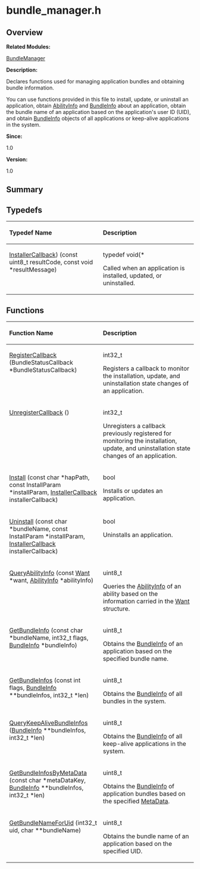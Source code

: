 # bundle\_manager.h<a name="ZH-CN_TOPIC_0000001055358070"></a>

## **Overview**<a name="section979879720093524"></a>

**Related Modules:**

[BundleManager](BundleManager.md)

**Description:**

Declares functions used for managing application bundles and obtaining bundle information. 

You can use functions provided in this file to install, update, or uninstall an application, obtain  [AbilityInfo](AbilityInfo.md)  and  [BundleInfo](BundleInfo.md)  about an application, obtain the bundle name of an application based on the application's user ID \(UID\), and obtain  [BundleInfo](BundleInfo.md)  objects of all applications or keep-alive applications in the system.

**Since:**

1.0

**Version:**

1.0

## **Summary**<a name="section957582331093524"></a>

## Typedefs<a name="typedef-members"></a>

<a name="table2121713546093524"></a>
<table><thead align="left"><tr id="row1578854507093524"><th class="cellrowborder" valign="top" width="50%" id="mcps1.1.3.1.1"><p id="p1119954181093524"><a name="p1119954181093524"></a><a name="p1119954181093524"></a>Typedef Name</p>
</th>
<th class="cellrowborder" valign="top" width="50%" id="mcps1.1.3.1.2"><p id="p1395542995093524"><a name="p1395542995093524"></a><a name="p1395542995093524"></a>Description</p>
</th>
</tr>
</thead>
<tbody><tr id="row1989341526093524"><td class="cellrowborder" valign="top" width="50%" headers="mcps1.1.3.1.1 "><p id="p715104919093524"><a name="p715104919093524"></a><a name="p715104919093524"></a><a href="BundleManager.md#ga00f021e76d728d2d44e1a28887ccc3af">InstallerCallback</a>) (const uint8_t resultCode, const void *resultMessage)</p>
</td>
<td class="cellrowborder" valign="top" width="50%" headers="mcps1.1.3.1.2 "><p id="p201537064093524"><a name="p201537064093524"></a><a name="p201537064093524"></a>typedef void(*&nbsp;</p>
<p id="p398651634093524"><a name="p398651634093524"></a><a name="p398651634093524"></a>Called when an application is installed, updated, or uninstalled. </p>
</td>
</tr>
</tbody>
</table>

## Functions<a name="func-members"></a>

<a name="table1286707292093524"></a>
<table><thead align="left"><tr id="row104506316093524"><th class="cellrowborder" valign="top" width="50%" id="mcps1.1.3.1.1"><p id="p1252524407093524"><a name="p1252524407093524"></a><a name="p1252524407093524"></a>Function Name</p>
</th>
<th class="cellrowborder" valign="top" width="50%" id="mcps1.1.3.1.2"><p id="p1314004158093524"><a name="p1314004158093524"></a><a name="p1314004158093524"></a>Description</p>
</th>
</tr>
</thead>
<tbody><tr id="row684537882093524"><td class="cellrowborder" valign="top" width="50%" headers="mcps1.1.3.1.1 "><p id="p1782456800093524"><a name="p1782456800093524"></a><a name="p1782456800093524"></a><a href="BundleManager.md#ga5c49620ca8b752cd6f43fabc5d5c7416">RegisterCallback</a> (BundleStatusCallback *BundleStatusCallback)</p>
</td>
<td class="cellrowborder" valign="top" width="50%" headers="mcps1.1.3.1.2 "><p id="p1672981302093524"><a name="p1672981302093524"></a><a name="p1672981302093524"></a>int32_t&nbsp;</p>
<p id="p703890370093524"><a name="p703890370093524"></a><a name="p703890370093524"></a>Registers a callback to monitor the installation, update, and uninstallation state changes of an application. </p>
</td>
</tr>
<tr id="row1918818587093524"><td class="cellrowborder" valign="top" width="50%" headers="mcps1.1.3.1.1 "><p id="p28868020093524"><a name="p28868020093524"></a><a name="p28868020093524"></a><a href="BundleManager.md#ga095eee592eff6ce71a2a67a1a0e3e344">UnregisterCallback</a> ()</p>
</td>
<td class="cellrowborder" valign="top" width="50%" headers="mcps1.1.3.1.2 "><p id="p51573455093524"><a name="p51573455093524"></a><a name="p51573455093524"></a>int32_t&nbsp;</p>
<p id="p1932701562093524"><a name="p1932701562093524"></a><a name="p1932701562093524"></a>Unregisters a callback previously registered for monitoring the installation, update, and uninstallation state changes of an application. </p>
</td>
</tr>
<tr id="row338895256093524"><td class="cellrowborder" valign="top" width="50%" headers="mcps1.1.3.1.1 "><p id="p577833894093524"><a name="p577833894093524"></a><a name="p577833894093524"></a><a href="BundleManager.md#gaf1f1521a64cc98f076b0082df6c0abdd">Install</a> (const char *hapPath, const InstallParam *installParam, <a href="BundleManager.md#ga00f021e76d728d2d44e1a28887ccc3af">InstallerCallback</a> installerCallback)</p>
</td>
<td class="cellrowborder" valign="top" width="50%" headers="mcps1.1.3.1.2 "><p id="p679552401093524"><a name="p679552401093524"></a><a name="p679552401093524"></a>bool&nbsp;</p>
<p id="p1200763507093524"><a name="p1200763507093524"></a><a name="p1200763507093524"></a>Installs or updates an application. </p>
</td>
</tr>
<tr id="row322610870093524"><td class="cellrowborder" valign="top" width="50%" headers="mcps1.1.3.1.1 "><p id="p708888161093524"><a name="p708888161093524"></a><a name="p708888161093524"></a><a href="BundleManager.md#gaa117e44378315a61b4e71fd252b2e496">Uninstall</a> (const char *bundleName, const InstallParam *installParam, <a href="BundleManager.md#ga00f021e76d728d2d44e1a28887ccc3af">InstallerCallback</a> installerCallback)</p>
</td>
<td class="cellrowborder" valign="top" width="50%" headers="mcps1.1.3.1.2 "><p id="p1598571794093524"><a name="p1598571794093524"></a><a name="p1598571794093524"></a>bool&nbsp;</p>
<p id="p139496451093524"><a name="p139496451093524"></a><a name="p139496451093524"></a>Uninstalls an application. </p>
</td>
</tr>
<tr id="row455369973093524"><td class="cellrowborder" valign="top" width="50%" headers="mcps1.1.3.1.1 "><p id="p2035346100093524"><a name="p2035346100093524"></a><a name="p2035346100093524"></a><a href="BundleManager.md#ga4360375d15224d89632f59ee110b74c9">QueryAbilityInfo</a> (const <a href="Want.md">Want</a> *want, <a href="AbilityInfo.md">AbilityInfo</a> *abilityInfo)</p>
</td>
<td class="cellrowborder" valign="top" width="50%" headers="mcps1.1.3.1.2 "><p id="p940481416093524"><a name="p940481416093524"></a><a name="p940481416093524"></a>uint8_t&nbsp;</p>
<p id="p1297071093093524"><a name="p1297071093093524"></a><a name="p1297071093093524"></a>Queries the <a href="AbilityInfo.md">AbilityInfo</a> of an ability based on the information carried in the <a href="Want.md">Want</a> structure. </p>
</td>
</tr>
<tr id="row589755105093524"><td class="cellrowborder" valign="top" width="50%" headers="mcps1.1.3.1.1 "><p id="p194060647093524"><a name="p194060647093524"></a><a name="p194060647093524"></a><a href="BundleManager.md#ga5e81134e037911654e34cc8a7ba01a2f">GetBundleInfo</a> (const char *bundleName, int32_t flags, <a href="BundleInfo.md">BundleInfo</a> *bundleInfo)</p>
</td>
<td class="cellrowborder" valign="top" width="50%" headers="mcps1.1.3.1.2 "><p id="p1060241240093524"><a name="p1060241240093524"></a><a name="p1060241240093524"></a>uint8_t&nbsp;</p>
<p id="p1976563097093524"><a name="p1976563097093524"></a><a name="p1976563097093524"></a>Obtains the <a href="BundleInfo.md">BundleInfo</a> of an application based on the specified bundle name. </p>
</td>
</tr>
<tr id="row2111378669093524"><td class="cellrowborder" valign="top" width="50%" headers="mcps1.1.3.1.1 "><p id="p1437306654093524"><a name="p1437306654093524"></a><a name="p1437306654093524"></a><a href="BundleManager.md#ga2469dafbc61ba8e98b69041c13044cad">GetBundleInfos</a> (const int flags, <a href="BundleInfo.md">BundleInfo</a> **bundleInfos, int32_t *len)</p>
</td>
<td class="cellrowborder" valign="top" width="50%" headers="mcps1.1.3.1.2 "><p id="p938588569093524"><a name="p938588569093524"></a><a name="p938588569093524"></a>uint8_t&nbsp;</p>
<p id="p174585517093524"><a name="p174585517093524"></a><a name="p174585517093524"></a>Obtains the <a href="BundleInfo.md">BundleInfo</a> of all bundles in the system. </p>
</td>
</tr>
<tr id="row24683789093524"><td class="cellrowborder" valign="top" width="50%" headers="mcps1.1.3.1.1 "><p id="p2087923994093524"><a name="p2087923994093524"></a><a name="p2087923994093524"></a><a href="BundleManager.md#ga0c1cb00194993ecba7337fdf0a203314">QueryKeepAliveBundleInfos</a> (<a href="BundleInfo.md">BundleInfo</a> **bundleInfos, int32_t *len)</p>
</td>
<td class="cellrowborder" valign="top" width="50%" headers="mcps1.1.3.1.2 "><p id="p1576599104093524"><a name="p1576599104093524"></a><a name="p1576599104093524"></a>uint8_t&nbsp;</p>
<p id="p2096697820093524"><a name="p2096697820093524"></a><a name="p2096697820093524"></a>Obtains the <a href="BundleInfo.md">BundleInfo</a> of all keep-alive applications in the system. </p>
</td>
</tr>
<tr id="row1578630687093524"><td class="cellrowborder" valign="top" width="50%" headers="mcps1.1.3.1.1 "><p id="p1791884562093524"><a name="p1791884562093524"></a><a name="p1791884562093524"></a><a href="BundleManager.md#ga711965038390aef4fa0a6b6a98f6998b">GetBundleInfosByMetaData</a> (const char *metaDataKey, <a href="BundleInfo.md">BundleInfo</a> **bundleInfos, int32_t *len)</p>
</td>
<td class="cellrowborder" valign="top" width="50%" headers="mcps1.1.3.1.2 "><p id="p26245787093524"><a name="p26245787093524"></a><a name="p26245787093524"></a>uint8_t&nbsp;</p>
<p id="p1084706552093524"><a name="p1084706552093524"></a><a name="p1084706552093524"></a>Obtains the <a href="BundleInfo.md">BundleInfo</a> of application bundles based on the specified <a href="MetaData.md">MetaData</a>. </p>
</td>
</tr>
<tr id="row978035039093524"><td class="cellrowborder" valign="top" width="50%" headers="mcps1.1.3.1.1 "><p id="p1041508641093524"><a name="p1041508641093524"></a><a name="p1041508641093524"></a><a href="BundleManager.md#ga4afdc08ba78506fce95a066e137ac46d">GetBundleNameForUid</a> (int32_t uid, char **bundleName)</p>
</td>
<td class="cellrowborder" valign="top" width="50%" headers="mcps1.1.3.1.2 "><p id="p165039705093524"><a name="p165039705093524"></a><a name="p165039705093524"></a>uint8_t&nbsp;</p>
<p id="p411537936093524"><a name="p411537936093524"></a><a name="p411537936093524"></a>Obtains the bundle name of an application based on the specified UID. </p>
</td>
</tr>
</tbody>
</table>

